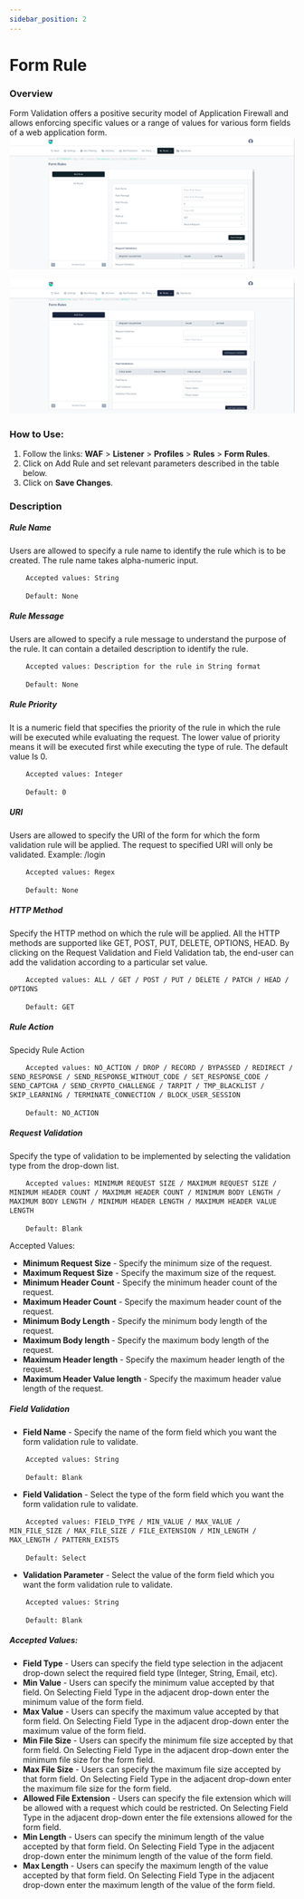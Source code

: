 ```yaml
---
sidebar_position: 2
---
```

# Form Rule 
### Overview
Form Validation offers a positive security model of Application Firewall and allows enforcing specific values or a range of values for various form fields of a web application form.
![Form Page Screen](/img/waf/v8/docs/WAFproformrule.png)
 
![Form Page Screen](/img/waf/v8/docs/formRule2.png)

### How to Use:
1. Follow the links: **WAF** > **Listener** > **Profiles** > **Rules** > **Form Rules**.
2. Click on Add Rule and set relevant parameters described in the table below.
3. Click on **Save Changes**.

### Description

##### **Rule Name**
Users are allowed to specify a rule name to identify the rule which is to be created. The rule name takes alpha-numeric input.

```
    Accepted values: String

    Default: None
```


##### **Rule Message**
Users are allowed to specify a rule message to understand the purpose of the rule. It can contain a detailed description to identify the rule.

```
    Accepted values: Description for the rule in String format

    Default: None  
```


##### **Rule Priority**
It is a numeric field that specifies the priority of the rule in which the rule will be executed while evaluating the request. The lower value of priority means it will be executed first while executing the type of rule. The default value Is 0. 

```
    Accepted values: Integer

    Default: 0
```


##### **URI**
Users are allowed to specify the URI of the form for which the form validation rule will be applied. The request to specified URI will only be validated.
Example: /login

```
    Accepted values: Regex

    Default: None
```


##### **HTTP Method**

Specify the HTTP method on which the rule will be applied. All the HTTP methods are supported like GET, POST, PUT, DELETE, OPTIONS, HEAD.
By clicking on the Request Validation and Field Validation tab, the end-user can add the validation according to a particular set value.

```
    Accepted values: ALL / GET / POST / PUT / DELETE / PATCH / HEAD / OPTIONS

    Default: GET
```


##### **Rule Action**

Specidy Rule Action

```
    Accepted values: NO_ACTION / DROP / RECORD / BYPASSED / REDIRECT / SEND_RESPONSE / SEND_RESPONSE_WITHOUT_CODE / SET_RESPONSE_CODE / SEND_CAPTCHA / SEND_CRYPTO_CHALLENGE / TARPIT / TMP_BLACKLIST / SKIP_LEARNING / TERMINATE_CONNECTION / BLOCK_USER_SESSION

    Default: NO_ACTION
```



##### **Request Validation**

Specify the type of validation to be implemented by selecting the validation type from the drop-down list.

```
    Accepted values: MINIMUM REQUEST SIZE / MAXIMUM REQUEST SIZE / MINIMUM HEADER COUNT / MAXIMUM HEADER COUNT / MINIMUM BODY LENGTH / MAXIMUM BODY LENGTH / MINIMUM HEADER LENGTH / MAXIMUM HEADER VALUE LENGTH

    Default: Blank
```


Accepted Values:
- **Minimum Request Size** - Specify the minimum size of the request.
- **Maximum Request Size** - Specify the maximum size of the request.
- **Minimum Header Count** - Specify the minimum header count of the request.
- **Maximum Header Count** - Specify the maximum header count of the request.
- **Minimum Body Length** - Specify the minimum body length of the request.
- **Maximum Body length** - Specify the maximum body length of the request.
- **Maximum Header length** - Specify the maximum header length of the request.
- **Maximum Header Value length** - Specify the maximum header value length of the request.

##### **Field Validation**

- **Field Name** - Specify the name of the form field which you want the form validation rule to validate.  

```
    Accepted values: String

    Default: Blank
```

- **Field Validation** - Select the type of the form field which you want the form validation rule to validate.

```
    Accepted values: FIELD_TYPE / MIN_VALUE / MAX_VALUE / MIN_FILE_SIZE / MAX_FILE_SIZE / FILE_EXTENSION / MIN_LENGTH / MAX_LENGTH / PATTERN_EXISTS

    Default: Select
```

- **Validation Parameter** - Select the value of the form field which you want the form validation rule to validate.

```
    Accepted values: String

    Default: Blank
```


##### Accepted Values:

- **Field Type** - Users can specify the field type selection in the adjacent drop-down select the required field type (Integer, String, Email, etc).
- **Min Value** - Users can specify the minimum value accepted  by that field. On Selecting Field Type in the adjacent drop-down enter the minimum value of the form field.
- **Max Value** - Users can specify the maximum value accepted by that form field. On Selecting Field Type in the adjacent drop-down enter the maximum value of the form field.
- **Min File Size** - Users can specify the minimum file size accepted by that form field. On Selecting Field Type in the adjacent drop-down enter the minimum file size for the form field.
- **Max File Size** - Users can specify the maximum file size accepted by that form field. On Selecting Field Type in the adjacent drop-down enter the maximum file size for the form field.
- **Allowed File Extension** - Users can specify the file extension which will be allowed with a request which could be restricted. On Selecting Field Type in the adjacent drop-down enter the file extensions allowed for the form field.
- **Min Length** - Users can specify the minimum length of the value accepted by that form field. On Selecting Field Type in the adjacent drop-down enter the minimum length of the value of the form field.
- **Max Length** - Users can specify the maximum length of the value accepted by that form field. On Selecting Field Type in the adjacent drop-down enter the maximum length of the value of the form field.



